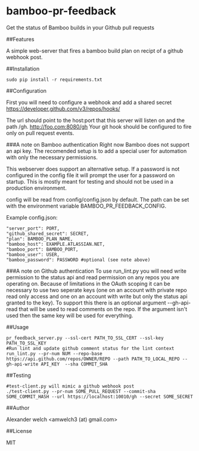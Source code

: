 # bamboo-pr-feedback
Get the status of Bamboo builds in your Github pull requests

##Features

A simple web-server that fires a bamboo build plan on recipt of a github webhook post.

##Installation

	sudo pip install -r requirements.txt

##Configuration

First you will need to configure a webhook and add a shared secret
https://developer.github.com/v3/repos/hooks/

The url should point to the host:port that this server will listen on and the path /gh.
http://foo.com:8080/gh
Your git hook should be configured to fire only on pull request events.

###A note on Bamboo authentication
Right now Bamboo does not support an api key. The recomended setup is to add a special user for automation with only the necessary permissions.

This webserver does support an alternative setup. If a password is not configured in the config file it will prompt the user for a password on startup. This is mostly meant for testing and should not be used in a production environment.

config will be read from config/config.json by default. The path can be set with the environment variable BAMBOO_PR_FEEDBACK_CONFIG.

Example config.json:

	"server_port": PORT,
	"github_shared_secret": SECRET,
	"plan": BAMBOO_PLAN_NAME,  
	"bamboo_host": EXAMPLE.ATLASSIAN.NET,
	"bamboo_port": BAMBOO_PORT,
	"bamboo_user": USER,
	"bamboo_password": PASSWORD #optional (see note above)

###A note on Github authentication
To use run_lint.py you will need write permission to the status api and read permission on any repos you are operating on. Because of limitations in the OAuth scoping it can be necessary to use two seperate keys (one on an account with private repo read only access and one on an account with write but only the status api granted to the key). To support this there is an optional argument --gh-api-read that will be used to read comments on the repo. If the argument isn't used then the same key will be used for everything.

##Usage

	pr_feedback_server.py --ssl-cert PATH_TO_SSL_CERT --ssl-key PATH_TO_SSL_KEY
	#Run lint and update github comment status for the lint context
	run_lint.py --pr-num NUM --repo-base  https://api.github.com/repos/OWNER/REPO --path PATH_TO_LOCAL_REPO --gh-api-write API_KEY  --sha COMMIT_SHA

##Testing

	#test-client.py will mimic a github webhook post
	./test-client.py --pr-num SOME_PULL_REQUEST --commit-sha SOME_COMMIT_HASH --url https://localhost:10010/gh --secret SOME_SECRET

##Author

Alexander welch <amwelch3 (at) gmail.com>

##License

MIT
